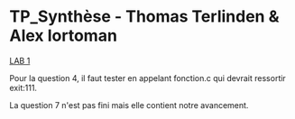 # TP_Synthèse - Thomas Terlinden & Alex Iortoman
[LAB 1](EnseaSH.pdf)

Pour la question 4, il faut tester en appelant fonction.c qui devrait ressortir exit:111.

La question 7 n'est pas fini mais elle contient notre avancement.

